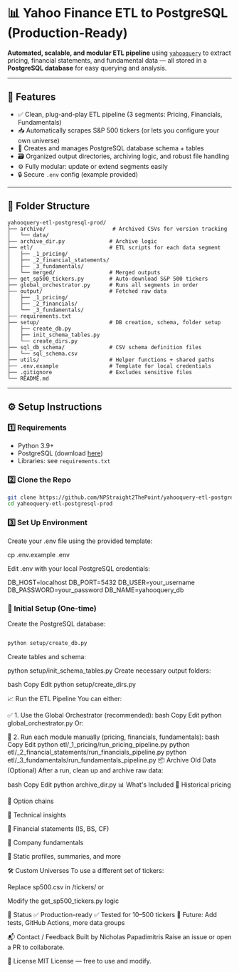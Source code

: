 # 📊 Yahoo Finance ETL to PostgreSQL (Production-Ready)

**Automated, scalable, and modular ETL pipeline** using [`yahooquery`](https://github.com/dpguthrie/yahooquery) to extract pricing, financial statements, and fundamental data — all stored in a **PostgreSQL database** for easy querying and analysis.

---

## 🚀 Features

- ✅ Clean, plug-and-play ETL pipeline (3 segments: Pricing, Financials, Fundamentals)
- 📥 Automatically scrapes S&P 500 tickers (or lets you configure your own universe)
- 🧱 Creates and manages PostgreSQL database schema + tables
- 🗃️ Organized output directories, archiving logic, and robust file handling
- ⚙️ Fully modular: update or extend segments easily
- 🔒 Secure `.env` config (example provided)

---

## 📁 Folder Structure

```text
yahooquery-etl-postgresql-prod/
├── archive/                     # Archived CSVs for version tracking
│   └── data/
├── archive_dir.py              # Archive logic
├── etl/                        # ETL scripts for each data segment
│   ├── _1_pricing/
│   ├── _2_financial_statements/
│   ├── _3_fundamentals/
│   └── merged/                 # Merged outputs
├── get_sp500_tickers.py        # Auto-download S&P 500 tickers
├── global_orchestrator.py      # Runs all segments in order
├── output/                     # Fetched raw data
│   ├── _1_pricing/
│   ├── _2_financials/
│   └── _3_fundamentals/
├── requirements.txt
├── setup/                      # DB creation, schema, folder setup
│   ├── create_db.py
│   ├── init_schema_tables.py
│   └── create_dirs.py
├── sql_db_schema/              # CSV schema definition files
│   └── sql_schema.csv
├── utils/                      # Helper functions + shared paths
├── .env.example                # Template for local credentials
├── .gitignore                  # Excludes sensitive files
└── README.md
```


---

## ⚙️ Setup Instructions

### 1️⃣ Requirements

- Python 3.9+
- PostgreSQL (download [here](https://www.postgresql.org/download/))
- Libraries: see `requirements.txt`

### 2️⃣ Clone the Repo

```bash
git clone https://github.com/NPStraight2ThePoint/yahooquery-etl-postgresql-prod.git
cd yahooquery-etl-postgresql-prod
```

### 3️⃣ Set Up Environment

Create your .env file using the provided template:

cp .env.example .env

Edit .env with your local PostgreSQL credentials:

DB_HOST=localhost
DB_PORT=5432
DB_USER=your_username
DB_PASSWORD=your_password
DB_NAME=yahooquery_db

### 🧱 Initial Setup (One-time)

Create the PostgreSQL database:

```bash

python setup/create_db.py
```

Create tables and schema:

python setup/init_schema_tables.py
Create necessary output folders:

bash
Copy
Edit
python setup/create_dirs.py

📈 Run the ETL Pipeline
You can either:

✅ 1. Use the Global Orchestrator (recommended):
bash
Copy
Edit
python global_orchestrator.py
Or:

🧩 2. Run each module manually (pricing, financials, fundamentals):
bash
Copy
Edit
python etl/_1_pricing/run_pricing_pipeline.py
python etl/_2_financial_statements/run_financials_pipeline.py
python etl/_3_fundamentals/run_fundamentals_pipeline.py
📦 Archive Old Data (Optional)
After a run, clean up and archive raw data:

bash
Copy
Edit
python archive_dir.py
📊 What's Included
📁 Historical pricing

📁 Option chains

📁 Technical insights

📁 Financial statements (IS, BS, CF)

📁 Company fundamentals

📁 Static profiles, summaries, and more

🛠️ Custom Universes
To use a different set of tickers:

Replace sp500.csv in /tickers/ or

Modify the get_sp500_tickers.py logic

🧪 Status
✅ Production-ready
✅ Tested for 10–500 tickers
📌 Future: Add tests, GitHub Actions, more data groups

📬 Contact / Feedback
Built by Nicholas Papadimitris
Raise an issue or open a PR to collaborate.

📄 License
MIT License — free to use and modify.





